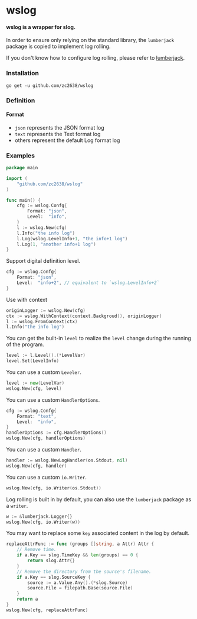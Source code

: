 # wslog

#### wslog is a wrapper for slog.

In order to ensure only relying on the standard library, the `lumberjack` package is copied to implement log rolling.

If you don't know how to configure log rolling, please refer to [lumberjack](https://github.com/natefinch/lumberjack).

### Installation

```shell
go get -u github.com/zc2638/wslog
```

### Definition

#### Format

- `json` represents the JSON format log
- `text` represents the Text format log
- others represent the default Log format log

### Examples

```go
package main

import (
	"github.com/zc2638/wslog"
)

func main() {
	cfg := wslog.Confg{
		Format: "json",
		Level:  "info",
	}
	l := wslog.New(cfg)
	l.Info("the info log")
	l.Log(wslog.LevelInfo+1, "the info+1 log")
	l.Log(1, "another info+1 log")
}
```

Support digital definition level.

```go
cfg := wslog.Confg{
    Format: "json",
    Level:  "info+2", // equivalent to `wslog.LevelInfo+2`
}
```

Use with context

```go
originLogger := wslog.New(cfg)
ctx := wslog.WithContext(context.Backgroud(), originLogger)
l := wslog.FromContext(ctx)
l.Info("the info log")
```

You can get the built-in `level` to realize the `level` change during the running of the program.

```go
level := l.Level().(*LevelVar)
level.Set(LevelInfo)
```

You can use a custom `Leveler`.

```go
level := new(LevelVar)
wslog.New(cfg, level)
```

You can use a custom `HandlerOptions`.

```go
cfg := wslog.Confg{
    Format: "text",
    Level:  "info",
}
handlerOptions := cfg.HandlerOptions()
wslog.New(cfg, handlerOptions)
```

You can use a custom `Handler`.

```go
handler := wslog.NewLogHandler(os.Stdout, nil)
wslog.New(cfg, handler)
```

You can use a custom `io.Writer`.

```go
wslog.New(cfg, io.Writer(os.Stdout))
```

Log rolling is built in by default, you can also use the `lumberjack` package as a `writer`.

```go
w := &lumberjack.Logger{}
wslog.New(cfg, io.Writer(w))
```

You may want to replace some `key` associated content in the log by default.

```go
replaceAttrFunc := func (groups []string, a Attr) Attr {
    // Remove time.
    if a.Key == slog.TimeKey && len(groups) == 0 {
        return slog.Attr{}
    }
    // Remove the directory from the source's filename.
    if a.Key == slog.SourceKey {
        source := a.Value.Any().(*slog.Source)
        source.File = filepath.Base(source.File)
    }
    return a
}
wslog.New(cfg, replaceAttrFunc)
```

